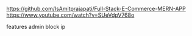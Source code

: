 https://github.com/IsAmitprajapati/Full-Stack-E-Commerce-MERN-APP
https://www.youtube.com/watch?v=SUeVdpV768o

features
 admin block ip
